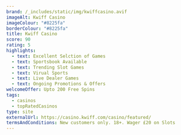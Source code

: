 ```yaml
---
brand: /_includes/static/img/kwiffcasino.avif
imageAlt: Kwiff Casino
imageColour: "#8225fa"
borderColour: "#8225fa"
title: Kwiff Casino
score: 90
rating: 5
highlights:
  - text: Excellent Selction of Games
  - text: Sportsbook Available
  - text: Trending Slot Games
  - text: Virual Sports
  - text: Live Dealer Games
  - text: Ongoing Promotions & Offers
welcomeOffer: Upto 200 Free Spins
tags:
  - casinos
  - topRatedCasinos
type: site
externalUrl: https://casino.kwiff.com/casino/featured/
termsAndConditions: New customers only. 18+. Wager £20 on Slots
---
```

